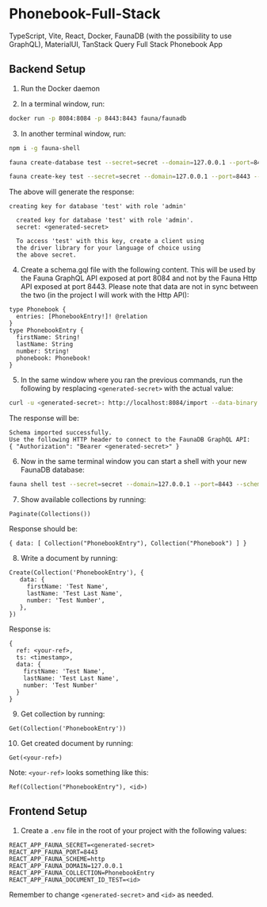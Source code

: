 # Phonebook-Full-Stack

TypeScript, Vite, React, Docker, FaunaDB (with the possibility to use GraphQL), MaterialUI, TanStack Query Full Stack Phonebook App

## Backend Setup

1. Run the Docker daemon

2. In a terminal window, run:

```bash
docker run -p 8084:8084 -p 8443:8443 fauna/faunadb
```

3. In another terminal window, run:

```bash
npm i -g fauna-shell
```

```bash
fauna create-database test --secret=secret --domain=127.0.0.1 --port=8443 --scheme=http
```

```bash
fauna create-key test --secret=secret --domain=127.0.0.1 --port=8443 --scheme=http
```

The above will generate the response:

```
creating key for database 'test' with role 'admin'

  created key for database 'test' with role 'admin'.
  secret: <generated-secret>

  To access 'test' with this key, create a client using
  the driver library for your language of choice using
  the above secret.
```

4. Create a schema.gql file with the following content. This will be used by the Fauna GraphQL API exposed at port 8084 and not by the Fauna Http API exposed at port 8443. Please note that data are not in sync between the two (in the project I will work with the Http API):

```
type Phonebook {
  entries: [PhonebookEntry!]! @relation
}
type PhonebookEntry {
  firstName: String!
  lastName: String
  number: String!
  phonebook: Phonebook!
}
```

5. In the same window where you ran the previous commands, run the following by resplacing `<generated-secret>` with the actual value:

```bash
curl -u <generated-secret>: http://localhost:8084/import --data-binary "@schema.gql"
```

The response will be:

```
Schema imported successfully.
Use the following HTTP header to connect to the FaunaDB GraphQL API:
{ "Authorization": "Bearer <generated-secret>" }
```

6. Now in the same terminal window you can start a shell with your new FaunaDB database:

```bash
fauna shell test --secret=secret --domain=127.0.0.1 --port=8443 --scheme=http
```

7. Show available collections by running:

```
Paginate(Collections())
```

Response should be:

```
{ data: [ Collection("PhonebookEntry"), Collection("Phonebook") ] }
```

8. Write a document by running:

```
Create(Collection('PhonebookEntry'), {
   data: {
     firstName: 'Test Name',
     lastName: 'Test Last Name',
     number: 'Test Number',
   },
})
```

Response is:

```
{
  ref: <your-ref>,
  ts: <timestamp>,
  data: {
    firstName: 'Test Name',
    lastName: 'Test Last Name',
    number: 'Test Number'
  }
}
```

9. Get collection by running:

```
Get(Collection('PhonebookEntry'))
```

10. Get created document by running:

```
Get(<your-ref>)
```

Note: `<your-ref>` looks something like this:

```
Ref(Collection("PhonebookEntry"), <id>)
```

## Frontend Setup

1. Create a `.env` file in the root of your project with the following values:

```
REACT_APP_FAUNA_SECRET=<generated-secret>
REACT_APP_FAUNA_PORT=8443
REACT_APP_FAUNA_SCHEME=http
REACT_APP_FAUNA_DOMAIN=127.0.0.1
REACT_APP_FAUNA_COLLECTION=PhonebookEntry
REACT_APP_FAUNA_DOCUMENT_ID_TEST=<id>
```

Remember to change `<generated-secret>` and `<id>` as needed.
